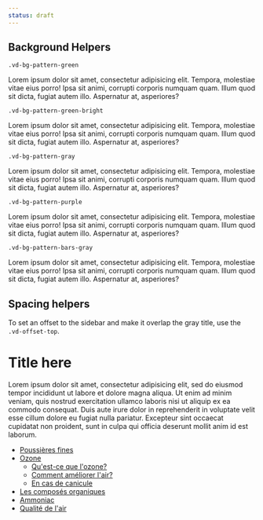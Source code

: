 ```yaml
---
status: draft
---
```

## Background Helpers

`.vd-bg-pattern-green`

<div class="vd-bg-pattern-green mb-3">
  <div class="container-fluid">
    <div class="row">
      <div class="col-sm-12 mt-1">
        <p>Lorem ipsum dolor sit amet, consectetur adipisicing elit. Tempora, molestiae vitae eius porro! Ipsa sit animi, corrupti corporis numquam quam. Illum quod sit dicta, fugiat autem illo. Aspernatur at, asperiores?</p>
      </div>
    </div>
  </div>
</div>

`.vd-bg-pattern-green-bright`

<div class="vd-bg-pattern-green-bright mb-3">
  <div class="container-fluid">
    <div class="row">
      <div class="col-sm-12 mt-1">
        <p>Lorem ipsum dolor sit amet, consectetur adipisicing elit. Tempora, molestiae vitae eius porro! Ipsa sit animi, corrupti corporis numquam quam. Illum quod sit dicta, fugiat autem illo. Aspernatur at, asperiores?</p>
      </div>
    </div>
  </div>
</div>

`.vd-bg-pattern-gray`

<div class="vd-bg-pattern-gray mb-3">
  <div class="container-fluid">
    <div class="row">
      <div class="col-sm-12 mt-1">
        <p>Lorem ipsum dolor sit amet, consectetur adipisicing elit. Tempora, molestiae vitae eius porro! Ipsa sit animi, corrupti corporis numquam quam. Illum quod sit dicta, fugiat autem illo. Aspernatur at, asperiores?</p>
      </div>
    </div>
  </div>
</div>

`.vd-bg-pattern-purple`

<div class="vd-bg-pattern-purple mb-3">
  <div class="container-fluid">
    <div class="row">
      <div class="col-sm-12 mt-1">
        <p>Lorem ipsum dolor sit amet, consectetur adipisicing elit. Tempora, molestiae vitae eius porro! Ipsa sit animi, corrupti corporis numquam quam. Illum quod sit dicta, fugiat autem illo. Aspernatur at, asperiores?</p>
      </div>
    </div>
  </div>
</div>

`.vd-bg-pattern-bars-gray`

<div class="vd-bg-pattern-bars-gray mb-3">
  <div class="container-fluid">
    <div class="row">
      <div class="col-sm-12 mt-1">
        <p>Lorem ipsum dolor sit amet, consectetur adipisicing elit. Tempora, molestiae vitae eius porro! Ipsa sit animi, corrupti corporis numquam quam. Illum quod sit dicta, fugiat autem illo. Aspernatur at, asperiores?</p>
      </div>
    </div>
  </div>
</div>

## Spacing helpers

To set an offset to the sidebar and make it overlap the gray title, use the `.vd-offset-top`.

<div class="vd-bg-pattern-gray">
  <div class="container-fluid">
    <div class="row">
      <div class="col-sm-8 mt-1">
        <h1 class="mb-0">Title here</h1>
      </div>
    </div>
  </div>
</div>
<div class="container-fluid">
  <div class="row">
    <div class="content col-md-8 mt-2">
      <p>Lorem ipsum dolor sit amet, consectetur adipisicing elit, sed do eiusmod tempor incididunt ut labore et dolore magna aliqua. Ut enim ad minim veniam, quis nostrud exercitation ullamco laboris nisi ut aliquip ex ea commodo consequat. Duis aute irure dolor in reprehenderit in voluptate velit esse cillum dolore eu fugiat nulla pariatur. Excepteur sint occaecat cupidatat non proident, sunt in culpa qui officia deserunt mollit anim id est laborum.</p>
    </div>
    <div class="col-md-4 vd-offset-top">
      <nav>
        <ul class="nav vd-nav-side">
          <li class="nav-item">
            <a class="nav-link active" href="#0">Poussières fines</a>
          </li>
          <li class="nav-item">
            <a class="nav-link" href="#0">Ozone</a>
            <ul>
              <li class="nav-item">
                <a href="#0" class="nav-link">Qu'est-ce que l'ozone?</a>
              </li>
              <li class="nav-item">
                <a href="#0" class="nav-link">Comment améliorer l'air?</a>
              </li>
              <li class="nav-item">
                <a href="#0" class="nav-link">En cas de canicule</a>
              </li>
            </ul>
          </li>
          <li class="nav-item">
            <a class="nav-link" href="#0">Les composés organiques</a>
          </li>
          <li class="nav-item">
            <a class="nav-link" href="#0">Ammoniac</a>
          </li>
          <li class="nav-item">
            <a class="nav-link" href="#0">Qualité de l'air</a>
          </li>
        </ul>
      </nav>
    </div>
  </div>
</div>

